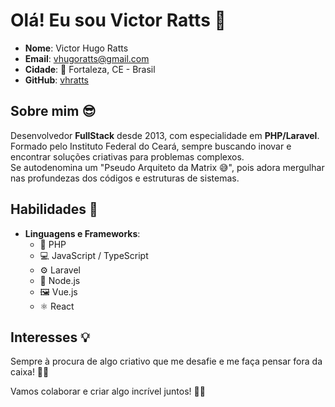 # Olá! Eu sou Victor Ratts 👋

- **Nome**: Victor Hugo Ratts  
- **Email**: [vhugoratts@gmail.com](mailto:vhugoratts@gmail.com)  
- **Cidade**: 🌆 Fortaleza, CE - Brasil  
- **GitHub**: [vhratts](https://github.com/vhratts)  

## Sobre mim 😎
Desenvolvedor **FullStack** desde 2013, com especialidade em **PHP/Laravel**.  
Formado pelo Instituto Federal do Ceará, sempre buscando inovar e encontrar soluções criativas para problemas complexos.  
Se autodenomina um "Pseudo Arquiteto da Matrix 😅", pois adora mergulhar nas profundezas dos códigos e estruturas de sistemas.

## Habilidades 🚀
- **Linguagens e Frameworks**:  
  - 🐘 PHP  
  - 💻 JavaScript / TypeScript  
  - ⚙️ Laravel  
  - 🔗 Node.js  
  - 🖼️ Vue.js  
  - ⚛️ React  

## Interesses 💡
Sempre à procura de algo criativo que me desafie e me faça pensar fora da caixa! 🎨🧠

Vamos colaborar e criar algo incrível juntos! 🤝🚀
